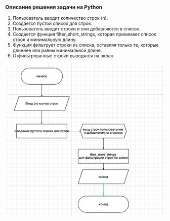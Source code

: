 ### Описание решения задачи на Python

1. Пользователь вводит количество строк (n).
2. Создается пустой список для строк.
3. Пользователь вводит строки и они добавляются в список.
4. Создается функция filter_short_strings, которая принимает список строк и минимальную длину.
5. Функция фильтрует строки из списка, оставляя только те, которые длиннее или равны минимальной длине.
6. Отфильтрованные строки выводятся на экран.


![Схема рабоы кода:](https://github.com/HaruIshida/passing-the-test/blob/main/Снимок%20экрана%202024-02-06%20в%2017.35.49.png)